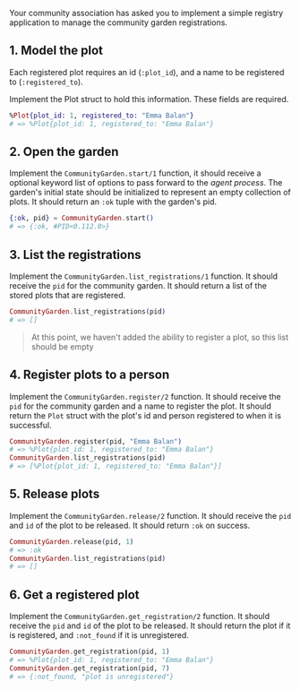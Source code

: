 Your community association has asked you to implement a simple registry application to manage the community garden registrations.

## 1. Model the plot

Each registered plot requires an id (`:plot_id`), and a name to be registered to (`:registered_to`).

Implement the Plot struct to hold this information. These fields are required.

```elixir
%Plot{plot_id: 1, registered_to: "Emma Balan"}
# => %Plot{plot_id: 1, registered_to: "Emma Balan"}
```

## 2. Open the garden

Implement the `CommunityGarden.start/1` function, it should receive a optional keyword list of options to pass forward to the _agent process_. The garden's initial state should be initialized to represent an empty collection of plots. It should return an `:ok` tuple with the garden's pid.

```elixir
{:ok, pid} = CommunityGarden.start()
# => {:ok, #PID<0.112.0>}
```

## 3. List the registrations

Implement the `CommunityGarden.list_registrations/1` function. It should receive the `pid` for the community garden. It should return a list of the stored plots that are registered.

```elixir
CommunityGarden.list_registrations(pid)
# => []
```

> At this point, we haven't added the ability to register a plot, so this list should be empty

## 4. Register plots to a person

Implement the `CommunityGarden.register/2` function. It should receive the `pid` for the community garden and a name to register the plot. It should return the `Plot` struct with the plot's id and person registered to when it is successful.

```elixir
CommunityGarden.register(pid, "Emma Balan")
# => %Plot{plot_id: 1, registered_to: "Emma Balan"}
CommunityGarden.list_registrations(pid)
# => [%Plot{plot_id: 1, registered_to: "Emma Balan"}]
```

## 5. Release plots

Implement the `CommunityGarden.release/2` function. It should receive the `pid` and `id` of the plot to be released. It should return `:ok` on success.

```elixir
CommunityGarden.release(pid, 1)
# => :ok
CommunityGarden.list_registrations(pid)
# => []
```

## 6. Get a registered plot

Implement the `CommunityGarden.get_registration/2` function. It should receive the `pid` and `id` of the plot to be released. It should return the plot if it is registered, and `:not_found` if it is unregistered.

```elixir
CommunityGarden.get_registration(pid, 1)
# => %Plot{plot_id: 1, registered_to: "Emma Balan"}
CommunityGarden.get_registration(pid, 7)
# => {:not_found, "plot is unregistered"}
```
